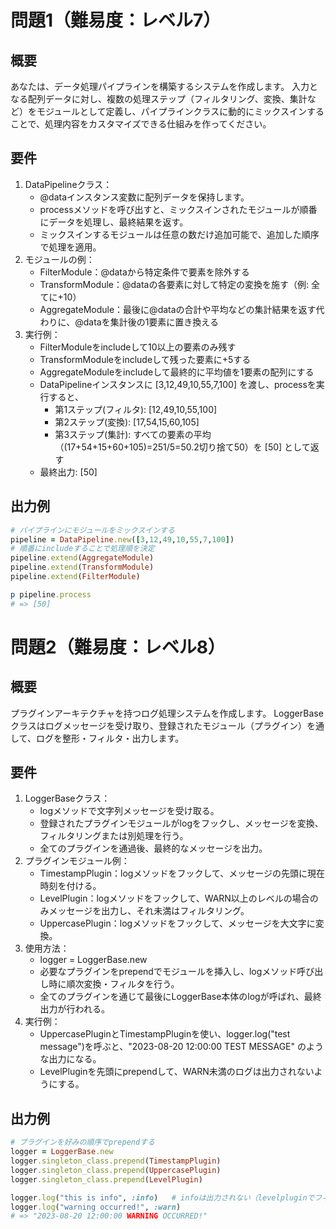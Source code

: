 # 問題1（難易度：レベル7）
## 概要
あなたは、データ処理パイプラインを構築するシステムを作成します。
入力となる配列データに対し、複数の処理ステップ（フィルタリング、変換、集計など）をモジュールとして定義し、パイプラインクラスに動的にミックスインすることで、処理内容をカスタマイズできる仕組みを作ってください。

## 要件
1. DataPipelineクラス：
    * @dataインスタンス変数に配列データを保持します。
    * processメソッドを呼び出すと、ミックスインされたモジュールが順番にデータを処理し、最終結果を返す。
    * ミックスインするモジュールは任意の数だけ追加可能で、追加した順序で処理を適用。
2. モジュールの例：
    * FilterModule：@dataから特定条件で要素を除外する
    * TransformModule：@dataの各要素に対して特定の変換を施す（例: 全てに+10）
    * AggregateModule：最後に@dataの合計や平均などの集計結果を返す代わりに、@dataを集計後の1要素に置き換える
3. 実行例：
    * FilterModuleをincludeして10以上の要素のみ残す
    * TransformModuleをincludeして残った要素に+5する
    * AggregateModuleをincludeして最終的に平均値を1要素の配列にする
    * DataPipelineインスタンスに [3,12,49,10,55,7,100] を渡し、processを実行すると、
        * 第1ステップ(フィルタ): [12,49,10,55,100]
        * 第2ステップ(変換): [17,54,15,60,105]
        * 第3ステップ(集計): すべての要素の平均（(17+54+15+60+105)=251/5=50.2切り捨て50）を [50] として返す
    * 最終出力: [50]
## 出力例
```ruby
# パイプラインにモジュールをミックスインする
pipeline = DataPipeline.new([3,12,49,10,55,7,100])
# 順番にincludeすることで処理順を決定
pipeline.extend(AggregateModule)
pipeline.extend(TransformModule)
pipeline.extend(FilterModule)

p pipeline.process
# => [50]
```

# 問題2（難易度：レベル8）
## 概要
プラグインアーキテクチャを持つログ処理システムを作成します。
LoggerBaseクラスはログメッセージを受け取り、登録されたモジュール（プラグイン）を通して、ログを整形・フィルタ・出力します。

## 要件
1. LoggerBaseクラス：
    * logメソッドで文字列メッセージを受け取る。
    * 登録されたプラグインモジュールがlogをフックし、メッセージを変換、フィルタリングまたは別処理を行う。
    * 全てのプラグインを通過後、最終的なメッセージを出力。
2. プラグインモジュール例：
    * TimestampPlugin：logメソッドをフックして、メッセージの先頭に現在時刻を付ける。
    * LevelPlugin：logメソッドをフックして、WARN以上のレベルの場合のみメッセージを出力し、それ未満はフィルタリング。
    * UppercasePlugin：logメソッドをフックして、メッセージを大文字に変換。
3. 使用方法：
    * logger = LoggerBase.new
    * 必要なプラグインをprependでモジュールを挿入し、logメソッド呼び出し時に順次変換・フィルタを行う。
    * 全てのプラグインを通じて最後にLoggerBase本体のlogが呼ばれ、最終出力が行われる。
4. 実行例：
    * UppercasePluginとTimestampPluginを使い、logger.log("test message")を呼ぶと、"2023-08-20 12:00:00 TEST MESSAGE" のような出力になる。
    * LevelPluginを先頭にprependして、WARN未満のログは出力されないようにする。

## 出力例
```ruby
# プラグインを好みの順序でprependする
logger = LoggerBase.new
logger.singleton_class.prepend(TimestampPlugin)
logger.singleton_class.prepend(UppercasePlugin)
logger.singleton_class.prepend(LevelPlugin)

logger.log("this is info", :info)   # infoは出力されない（levelpluginでフィルタ）
logger.log("warning occurred!", :warn)
# => "2023-08-20 12:00:00 WARNING OCCURRED!"
```